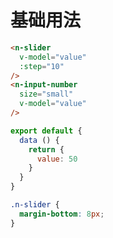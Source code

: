 # 基础用法
```html
<n-slider
  v-model="value"
  :step="10"
/>
<n-input-number
  size="small"
  v-model="value"
/>
```
```js
export default {
  data () {
    return {
      value: 50
    }
  }
}
```
```css
.n-slider {
  margin-bottom: 8px;
}
```